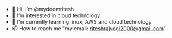 - 👋 Hi, I’m @mydoomritesh
- 👀 I’m interested in cloud technology
- 🌱 I’m currently learning linux, AWS and cloud technology
- 📫 How to reach me "my email: riteshrajyogi2000@gmail.com"

<!---
mydoomritesh/mydoomritesh is a ✨ special ✨ repository because its `README.md` (this file) appears on your GitHub profile.
You can click the Preview link to take a look at your changes.
--->
